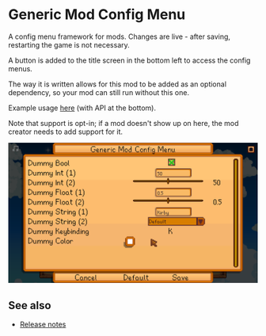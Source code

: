﻿# Generic Mod Config Menu
A config menu framework for mods. Changes are live - after saving, restarting the game is not
necessary.

A button is added to the title screen in the bottom left to access the config menus.

The way it is written allows for this mod to be added as an optional dependency, so your mod can
still run without this one.

Example usage [here](https://gist.github.com/spacechase0/2d8d4dbffe5f2ce9457d2c891a8b99e3/) (with
API at the bottom).

Note that support is opt-in; if a mod doesn't show up on here, the mod creator needs to add support
for it.

![](screenshot.png)

## See also
* [Release notes](release-notes.md)
